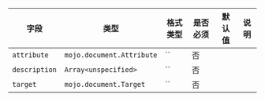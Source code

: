 | 字段 | 类型 | 格式类型 | 是否必须 | 默认值 | 说明 |
|---|---|---|---|---|---|
| `attribute` | `mojo.document.Attribute` | `` | 否 |  |
| `description` | `Array<unspecified>` | `` | 否 |  |
| `target` | `mojo.document.Target` | `` | 否 |  |
